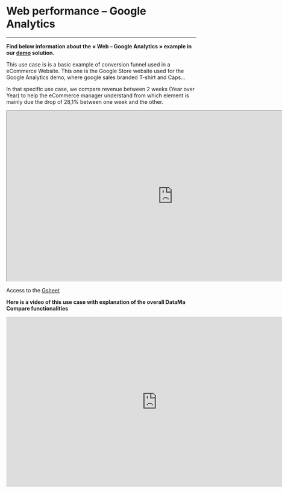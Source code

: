 # Web performance – Google Analytics

-------------

**Find below information about the « Web – Google Analytics »  example in our [demo](http://solutions.datama.fr/) solution.**



This use case is is a basic example of conversion funnel used in a eCommerce Website. This one is the Google Store website used for the Google Analytics demo, where google sales branded T-shirt and Caps…

In that specific use case, we compare revenue between 2 weeks (Year over Year) to help the eCommerce manager understand from which element is mainly due the drop of 28,1% between one week and the other.

<iframe src="https://docs.google.com/spreadsheets/d/e/2PACX-1vTXYphkUS8WX6Wa4GZp5LBisnEOoqdLyp9darrXuIJPqmsnv_f8Tvhq_0sNX7L2uVfIaJjonTP2j8Fm/pubhtml?gid=0&amp;single=true&amp;widget=true&amp;headers=false" width="880" height="450" data-mce-fragment="1"></iframe>

Access to the [Gsheet](https://docs.google.com/spreadsheets/d/1bNEeqm5CfpPmYPr_t4ff1xcJkSBKoVvwJd4vKB0sDzs/edit#gid=0)

**Here is a video of this use case with explanation of the overall DataMa Compare functionalities**

<iframe width="800" height="450" src="https://www.youtube.com/embed/wYuPTLZRTDw" frameborder="0" allow="accelerometer; autoplay; encrypted-media; gyroscope; picture-in-picture" allowfullscreen></iframe>
